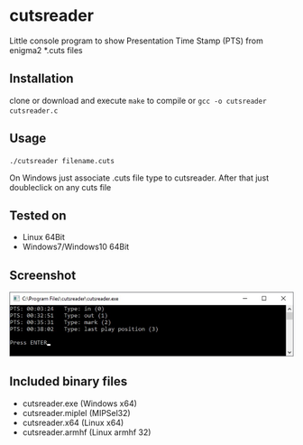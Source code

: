 # cutsreader

Little console program to show Presentation Time Stamp (PTS) from enigma2 *.cuts files

## Installation

clone or download and execute `make` to compile 
or `gcc -o cutsreader cutsreader.c`

## Usage

`./cutsreader filename.cuts`

On Windows just associate .cuts file type to cutsreader. After that just doubleclick on any cuts file

## Tested on
- Linux 64Bit 
- Windows7/Windows10 64Bit

## Screenshot 
![alt tag](./screenshot.jpg)

## Included binary files
* cutsreader.exe (Windows x64)
* cutsreader.miplel (MIPSel32)
* cutsreader.x64 (Linux x64)
* cutsreader.armhf (Linux armhf 32)
